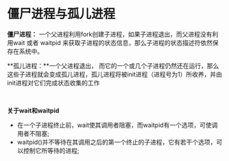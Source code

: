 # 僵尸进程与孤儿进程

**僵尸进程：** 一个父进程利用fork创建子进程，如果子进程退出，而父进程没有利用wait 或者  waitpid 来获取子进程的状态信息，那么子进程的状态描述符依然保存在系统中。

**孤儿进程：**一个父进程退出， 而它的一个或几个子进程仍然还在运行，那么这些子进程就会变成孤儿进程，孤儿进程将被init进程（进程号为1）所收养，并由init进程对它们完成状态收集的工作

<br>

**关于wait和waitpid**

- 在一个子进程终止前，wait使其调用者阻塞，而waitpid有一个选项，可使调用者不阻塞;
- waitpid()并不等待在其调用之后的第一个终止的子进程，它有若干个选项，可以控制它所等待的进程;